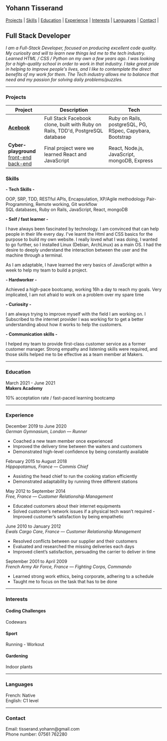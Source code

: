 ## Yohann Tisserand

[Projects](#projects) | [Skills](#skills) | [Education](#education) | [Experience](#experience) | [Interests](#interests) | [Languages](#languages) | [Contact](#contact) |

<h2>Full Stack Developer</h2>

<i>I am a Full-Stack Developer, focused on producing excellent code quality. My curiosity and will to learn new things led me to the tech industry. Learned HTML / CSS / Python on my own a few years ago. I was looking for a high-quality school in order to work in that industry. I take great pride in helping to improve people's lives, and I like to contemplate the direct benefits of my work for them. The Tech industry allows me to balance that need and my passion for solving daily problems/puzzles.</i>

***

<h3><a name="projects">Projects</h3>
  
 **Project** | **Description** | **Tech**
------------|-----------------|-----------------
**[Acebook](https://github.com/YohannTisserand/acebook-team-smiley-face)** | Full Stack Facebook clone, built with Ruby on Rails, TDD'd, PostgreSQL database | Ruby on Rails, postgreSQL, PG, RSpec, Capybara, Bootstrap
**Cyber-playground**<br>[front-end](https://github.com/YohannTisserand/cyber_playground)<br>[back-end](https://github.com/YohannTisserand/cyber_playground-server) | Final project were we learned React and JavaScript | React, Node.js, JavaScript, mongoDB, Express

<h3><a name="skills">Skills</h3>

**- Tech Skills -**</br>

OOP, SRP, TDD, RESTful APIs, Encapsulation, XP/Agile methodology Pair-Programming, Remote working, Git workflow<br>
SQL databases, Ruby on Rails, JavaScript, React, mongoDB

**- Self / fast learner -**</br>

I have always been fascinated by technology. I am convinced that can help people in their life every day. I've learnt the Html and CSS basics for the purpose to build my own website. I really loved what I was doing, I wanted to go further, so I installed Linux (Debian, ArchLinux) as a main OS. I had the desire to deeply understand the interaction between the user and the machine through a terminal.

As I am adaptable, I have learned the very basics of JavaScript within a week to help my team to build a project.

**- Hardworker -**</br>

Achieved a high-pace bootcamp, working 16h a day to reach my goals. Very implicated, I am not afraid to work on a problem over my spare time

**- Curiosity -**</br>

I am always trying to improve myself with the field I am working on.
I Subscribed to the internet provider I was working for to get a better understanding about how it works to help the customers.

**- Communication skills -**</br>

I helped my team to provide first-class customer service as a former customer manager. Strong empathy and listening skills were required, and those skills helped me to be effective as a team member at Makers.

***

<h3><a name="education">Education</h3>

March 2021 - June 2021</br>
**Makers Academy**</br>

10% acceptation rate / fast-paced learning bootcamp

***

<h3><a name="experience">Experience</h3>

December 2019 to June 2020</br>
*German Gymnasium, London — Runner*</br>
- Coached a new team member once experienced
- Improved the delivery time between the waiters and customers
- Demonstrated high-level confidence by being constantly available

February 2015 to August 2018</br>
*Hippopotamus, France — Commis Chief*</br>
- Assisting the head chief to run the cooking station efficiently 
- Demonstrated adaptability by running three different stations

May 2012 to September 2014</br>
*Free, France — Customer Relationship Management*</br>
- Educated customers about their internet equipments
- Solved customer’s network issues if a physical tech wasn’t required - Improved customer’s satisfaction by being empathetic

June 2010 to January 2012</br>
*Ewals Cargo Care, France — Customer Relationship Management*</br>
- Resolved conflicts between our supplier and their customers
- Evaluated and researched the missing deliveries each days
- Improved client’s satisfaction, persuading the carrier to deliver in time

September 2001 to April 2009</br>
*French Army Air Force, France — Fighting Corps, Commando*</br>
- Learned strong work ethics, being corporate, adhering to a schedule
- Taught me to focus on the task that has to be done

***

<h3><a name="interests">Interests</h3>
  
<h4>Coding Challenges</h4>
Codewars

<h4>Sport</h4>
Running - Workout
  
<h4>Gardening</h4>
Indoor plants
  
***  
  
<h3><a name="languages">Languages</h3>
French: Native<br>
English: C1 level
  
***  
  
<h3><a name="contact">Contact</h3>
Email: tisserand.yohann@gmail.com<br>
Phone number: 07561 762280<br>
